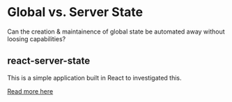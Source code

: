# Global vs. Server State
Can the creation & maintainence of global state be automated away without loosing capabilities?

## react-server-state
This is a simple application built in React to investigated this.

[Read more here](https://journal.huet.info/global_vs_server_state)
